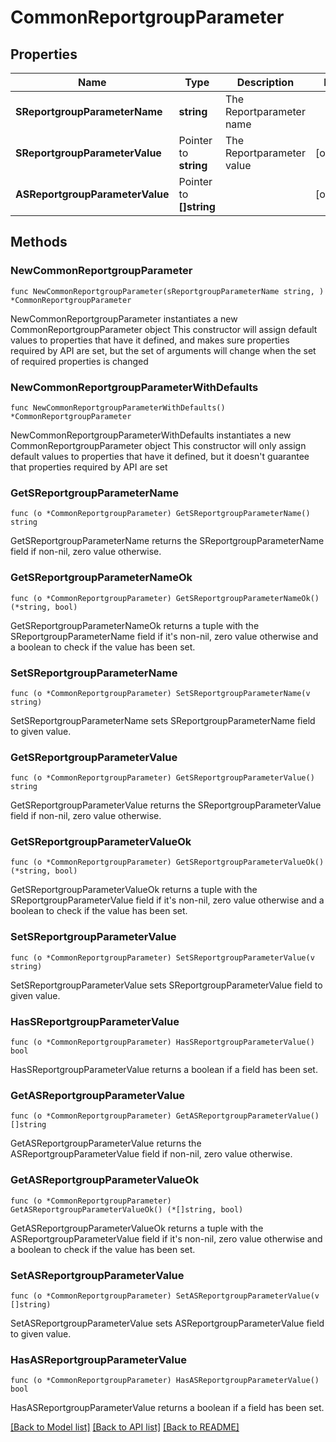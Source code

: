 # CommonReportgroupParameter

## Properties

Name | Type | Description | Notes
------------ | ------------- | ------------- | -------------
**SReportgroupParameterName** | **string** | The Reportparameter name | 
**SReportgroupParameterValue** | Pointer to **string** | The Reportparameter value | [optional] 
**ASReportgroupParameterValue** | Pointer to **[]string** |  | [optional] 

## Methods

### NewCommonReportgroupParameter

`func NewCommonReportgroupParameter(sReportgroupParameterName string, ) *CommonReportgroupParameter`

NewCommonReportgroupParameter instantiates a new CommonReportgroupParameter object
This constructor will assign default values to properties that have it defined,
and makes sure properties required by API are set, but the set of arguments
will change when the set of required properties is changed

### NewCommonReportgroupParameterWithDefaults

`func NewCommonReportgroupParameterWithDefaults() *CommonReportgroupParameter`

NewCommonReportgroupParameterWithDefaults instantiates a new CommonReportgroupParameter object
This constructor will only assign default values to properties that have it defined,
but it doesn't guarantee that properties required by API are set

### GetSReportgroupParameterName

`func (o *CommonReportgroupParameter) GetSReportgroupParameterName() string`

GetSReportgroupParameterName returns the SReportgroupParameterName field if non-nil, zero value otherwise.

### GetSReportgroupParameterNameOk

`func (o *CommonReportgroupParameter) GetSReportgroupParameterNameOk() (*string, bool)`

GetSReportgroupParameterNameOk returns a tuple with the SReportgroupParameterName field if it's non-nil, zero value otherwise
and a boolean to check if the value has been set.

### SetSReportgroupParameterName

`func (o *CommonReportgroupParameter) SetSReportgroupParameterName(v string)`

SetSReportgroupParameterName sets SReportgroupParameterName field to given value.


### GetSReportgroupParameterValue

`func (o *CommonReportgroupParameter) GetSReportgroupParameterValue() string`

GetSReportgroupParameterValue returns the SReportgroupParameterValue field if non-nil, zero value otherwise.

### GetSReportgroupParameterValueOk

`func (o *CommonReportgroupParameter) GetSReportgroupParameterValueOk() (*string, bool)`

GetSReportgroupParameterValueOk returns a tuple with the SReportgroupParameterValue field if it's non-nil, zero value otherwise
and a boolean to check if the value has been set.

### SetSReportgroupParameterValue

`func (o *CommonReportgroupParameter) SetSReportgroupParameterValue(v string)`

SetSReportgroupParameterValue sets SReportgroupParameterValue field to given value.

### HasSReportgroupParameterValue

`func (o *CommonReportgroupParameter) HasSReportgroupParameterValue() bool`

HasSReportgroupParameterValue returns a boolean if a field has been set.

### GetASReportgroupParameterValue

`func (o *CommonReportgroupParameter) GetASReportgroupParameterValue() []string`

GetASReportgroupParameterValue returns the ASReportgroupParameterValue field if non-nil, zero value otherwise.

### GetASReportgroupParameterValueOk

`func (o *CommonReportgroupParameter) GetASReportgroupParameterValueOk() (*[]string, bool)`

GetASReportgroupParameterValueOk returns a tuple with the ASReportgroupParameterValue field if it's non-nil, zero value otherwise
and a boolean to check if the value has been set.

### SetASReportgroupParameterValue

`func (o *CommonReportgroupParameter) SetASReportgroupParameterValue(v []string)`

SetASReportgroupParameterValue sets ASReportgroupParameterValue field to given value.

### HasASReportgroupParameterValue

`func (o *CommonReportgroupParameter) HasASReportgroupParameterValue() bool`

HasASReportgroupParameterValue returns a boolean if a field has been set.


[[Back to Model list]](../README.md#documentation-for-models) [[Back to API list]](../README.md#documentation-for-api-endpoints) [[Back to README]](../README.md)


